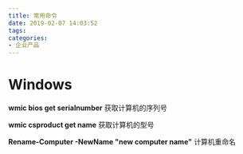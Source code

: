 ```yaml
---
title: 常用命令
date: 2019-02-07 14:03:52
tags:
categories:
- 企业产品
---
```

# Windows

**wmic bios get serialnumber**	获取计算机的序列号

<!-- more -->

**wmic csproduct get name**		获取计算机的型号

**Rename-Computer -NewName "new computer name"**	计算机重命名


